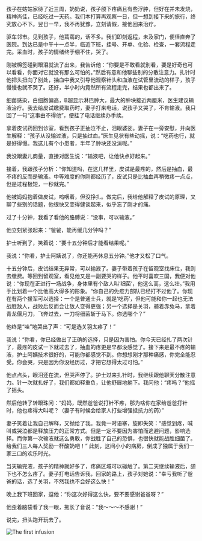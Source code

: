<!-- 
title: 第一次输液
datetime: 2025-07-30 11:38:21
licence: CC BY-NC-ND 4.0
notes: 在文学创作中，句子的长短、断句的方式，并非简单的语法规则，而是节奏、呼吸和情感的控制。它如音乐的节拍，如画卷的留白，直接决定了读者阅读时的心理感受。核心的原则是：让句式为文气服务。文气急，则句短；文气缓，则句长。叙事要紧凑，则多用短句；思绪要绵延，则可引长句。最好的文章，是长短相间，错落有致，如山峦起伏，如流水行云。
-->

孩子在姑姑家待了近三周，奶奶说，孩子颌下疼痛且有些浮肿，但好在并未发烧，精神尚佳，已经吃过一天药。我们本打算再观察一日，但一想到接下来的旅行，终究放心不下。翌日一早，我不再犹豫，立刻请假，接他回来治疗。

驱车邻市。见到孩子，他蔫蔫的，话不多。我们即刻返程，未及家门，便径直奔了医院。到达已是中午十一点半，临近下班，挂号、开单、化验、检查，一套流程走完。采血时，孩子的情绪终于绷不住，哭了。

刚被棉签碰到眼泪就流了出来，我告诉他：“你要是不敢看就别看，要是好奇也可以看看，你面对它就没有那么可怕的。”然后有意和他聊些别的分散注意力。扎针时他把头扭向了别处，抽血中我又引导他观察针头和血液在试管里流动的样子，孩子慢慢也就不哭了。还好，半小时内竟然所有流程走完，结果也都出来了。

细菌感染，白细胞偏高，B超显示淋巴肿大，最大的肿块接近两厘米，医生建议输液治疗。我去给皮试缴费取药时，妻子打来电话，说孩子又哭了，不肯输液。我只回了一句“这事由不得他”，便挂了电话继续办手续。

拿着皮试药回到诊室，看到孩子正抽泣不止，泪眼婆娑。妻子在一旁安慰，并向医生解释：“孩子从没输过液，只是抽过血。”医生见状有些动摇，说：“吃药也行，就是好得慢。我这儿有个小患者，半年了肿块还没消呢。”

我没跟妻儿商量，直接对医生说：“输液吧，让他快点好起来。”

接着，我跟孩子分析：“你知道吗，在这几样里，皮试是最疼的，然后是抽血，最不疼的反而是输液。中等难度的你刚都经历了，皮试只是比抽血再稍微疼一点点，但是过程极短，一秒就完。”

他被妈妈抱着做皮试，呜咽着，但没挣扎。做完后，我给他解释了皮试的原理，又聊了些别的话题，他很快又变得健谈起来，似乎忘了刚才的痛。

过了十分钟，我看了看他的胳膊说：“没事，可以输液。”

他立刻紧张起来：“爸爸，能再缓几分钟吗？”

护士听到了，笑着说：“要十五分钟后才能看结果呢。”

我说：“你看，护士阿姨说了，你还能再休息五分钟。”他才又松了口气。

十五分钟后，皮试结果无异常，可以输液了。妻子带着孩子在留观室找床位，我则去缴费。等回到留观室，看见他又是一副要哭的样子。他平时喜欢三国，我便对他说：“你现在正进行一场战争，身体里有个敌人叫‘细菌’，他这么高，这么壮。”我用手比划着一个比他高大得多的形象。“你自己的免疫力部队已经打不过他了。你现在有两个援军可以选择：一个是普通士兵，就是‘吃药’，但他可能和你一起也无法战胜敌人，战败后反而会让敌人变得更强；另一个选择是关羽，骑着赤兔马，拿着青龙偃月刀，飞奔过去，一刀将细菌斩于马下。你选哪个？”

他终是“哇”地哭出了声：“可是选关羽太疼了！”

我说：“你看，你已经做出了正确的选择，只是因为害怕。你今天已经扎了两次针了，最疼的皮试一下就过去了，抽血的疼更是早都没感觉了。接下来是最不疼的输液，护士阿姨技术很好的，可能你都感觉不到。你想想刚才那种痛感，你完全能忍受。你会哭，只是因为你没经历过，才把它想得太过可怕。”

他点点头，眼泪还在流，但哭声停了。护士过来扎针时，我继续跟他聊天分散注意力。针一次就扎好了，我们都如释重负，让他舒展地躺下。我问他：“疼吗？”他摇了摇头。

然后他转了转眼珠问：“妈妈，既然爸爸说打针不疼，那为啥你在家给爸爸打针时，他也疼得大叫呢？（妻子有时候会给家人打些增强抵抗力的药）”

妻子笑着让我自己解释，又抛给了我。我竟一时语塞，旋即失笑：“感觉到疼，喊叫或哭泣都是释放压力的正常方式。但是一定不要因为害怕而逃避问题，影响选择。而你第一次输液就这么勇敢，你战胜了自己的恐惧，也很快就能战胜细菌了。给我们三人每人奖励一杯酸奶吧！” 此刻，这间小小的病房，倒成了独属于我们一家三口的欢乐时光。

当天输完液，孩子的精神就好多了，疼痛区域可以碰触了。第二天继续输液后，颌下也不怎么疼了。妻子打电话告诉我，回家的路上，孩子对她说：“幸亏我听了爸爸的话，选了关羽，不然我也不会好这么快！”

晚上我下班回家，逗他：“你这次好得这么快，要不要感谢爸爸呀？”

他歪着脑袋看了我一眼，拖长了音说：“我～～～不感谢！”

说完，扭头跑开玩去了。

![The first infusion](./attachments/the_first_infusion.png)